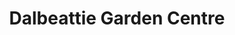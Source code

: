 ---
title: "Dalbeattie Garden Centre"
url: /dalbeattie/dalbeattie-garden-centre/
shop: garden centre
---